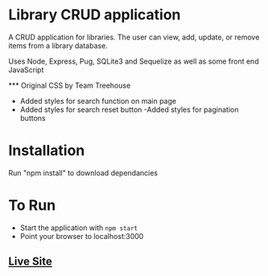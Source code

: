 # Library CRUD application

A CRUD application for libraries.  The user can view, add, update, or remove items from a library database.

Uses Node, Express, Pug, SQLite3 and Sequelize as well as some front end JavaScript

*** Original CSS by Team Treehouse
 - Added styles for search function on main page
 - Added styles for search reset button
 -Added styles for pagination buttons

 # Installation
 Run "npm install" to download dependancies

 # To Run
  - Start the application with ```npm start```
  - Point your browser to localhost:3000

## [Live Site](https://stormy-waters-08943.herokuapp.com/books/?page=0)
